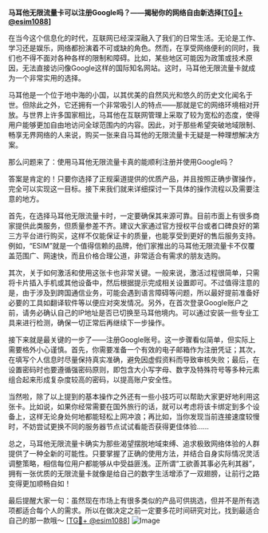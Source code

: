 **马耳他无限流量卡可以注册Google吗？——揭秘你的网络自由新选择[[TG💪+ @esim1088](https://t.me/s/esim1088)]**

在当今这个信息化的时代，互联网已经深深融入了我们的日常生活。无论是工作、学习还是娱乐，网络都扮演着不可或缺的角色。然而，在享受网络便利的同时，我们也不得不面对各种各样的限制和障碍。比如，某些地区可能因为政策或技术原因，无法直接访问像Google这样的国际知名网站。这时，马耳他无限流量卡就成为一个非常实用的选择。

马耳他是一个位于地中海的小国，以其优美的自然风光和悠久的历史文化闻名于世。但除此之外，它还拥有一个非常吸引人的特点——那就是它的网络环境相对开放。与世界上许多国家相比，马耳他在互联网管理上采取了较为宽松的态度，使得用户能够更加自由地访问全球范围内的内容。因此，对于那些希望突破地域限制、畅享无界网络的人来说，购买一张来自马耳他的无限流量卡无疑是一种理想解决方案。

那么问题来了：使用马耳他无限流量卡真的能顺利注册并使用Google吗？

答案是肯定的！只要你选择了正规渠道提供的优质产品，并且按照正确步骤操作，完全可以实现这一目标。接下来我们就来详细探讨一下具体的操作流程以及需要注意的地方。

首先，在选择马耳他无限流量卡时，一定要确保其来源可靠。目前市面上有很多商家提供此类服务，但质量参差不齐。建议大家通过官方授权平台或者口碑良好的第三方平台进行购买，这样不仅能保证卡的质量，也能享受到更好的售后服务支持。例如，“ESIM”就是一个值得信赖的品牌，他们家推出的马耳他无限流量卡不仅覆盖范围广、网速快，而且价格合理公道，非常适合有需求的朋友选购。

其次，关于如何激活和使用这张卡也非常关键。一般来说，激活过程很简单，只需将卡片插入手机或其他设备中，然后根据提示完成相关设置即可。不过值得注意的是，由于涉及到跨国通信业务，可能会遇到语言障碍等问题，所以最好提前准备好必要的工具如翻译软件等以便应对突发情况。另外，在首次登录Google账户之前，请务必确认自己的IP地址是否已切换至马耳他境内。可以通过安装一些专业工具来进行检测，确保一切正常后再继续下一步操作。

接下来就是最关键的一步了——注册Google账号。这一步骤看似简单，但实际上需要格外小心谨慎。首先，你需要准备一个有效的电子邮箱作为注册凭证；其次，在填写个人信息时尽量保持真实准确，避免因虚假资料而导致审核失败；最后，在设置密码时也要遵循强密码原则，即包含大小写字母、数字及特殊符号等多种元素组合起来形成复杂度较高的密码，以提高账户安全性。

当然啦，除了以上提到的基本操作之外还有一些小技巧可以帮助大家更好地利用这张卡。比如说，如果你经常需要在国外旅行的话，就可以考虑将该卡绑定到多个设备上，这样无论身处何地都能轻松上网冲浪；再比如，当你发现当前连接速度较慢时，不妨尝试更换不同的服务器节点试试看能否获得更佳体验……

总之，马耳他无限流量卡确实为那些渴望摆脱地域束缚、追求极致网络体验的人群提供了一种全新的可能性。只要掌握了正确的使用方法，并结合自身实际情况灵活调整策略，相信每位用户都能够从中受益匪浅。正所谓“工欲善其事必先利其器”，拥有一张优质的无限流量卡就像是给自己的数字生活增添了一双翅膀，让前行之路变得更加顺畅自如！

最后提醒大家一句：虽然现在市场上有很多类似的产品可供挑选，但并不是所有选项都适合每个人的需求。所以在做决定之前一定要多花时间研究对比，找到最适合自己的那一款哦～ [[TG💪+ @esim1088](https://t.me/s/esim1088)] ![Image](https://i.postimg.cc/4NQfJmqS/Snipaste-2025-05-13-00-14-12.png)